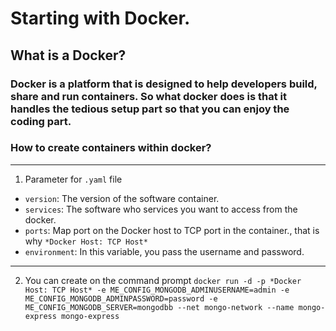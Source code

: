 # Starting with Docker.
## What is a Docker?
### Docker is a platform that is designed to help developers build, share and run containers. So what docker does is that it handles the tedious setup part so that you can enjoy the coding part.

### How to create containers within docker?
-----
1. Parameter for `.yaml` file
- `version`: The version of the software container.
- `services`: The software who services you want to access from the docker.
- `ports`: Map port on the Docker host to TCP port in the container., that is why `*Docker Host: TCP Host*`
- `environment`: In this variable, you pass the username and password.
-----
2. You can create on the command prompt
`docker run -d -p *Docker Host: TCP Host* -e ME_CONFIG_MONGODB_ADMINUSERNAME=admin -e ME_CONFIG_MONGODB_ADMINPASSWORD=password -e ME_CONFIG_MONGODB_SERVER=mongodbb --net mongo-network --name mongo-express mongo-express`
